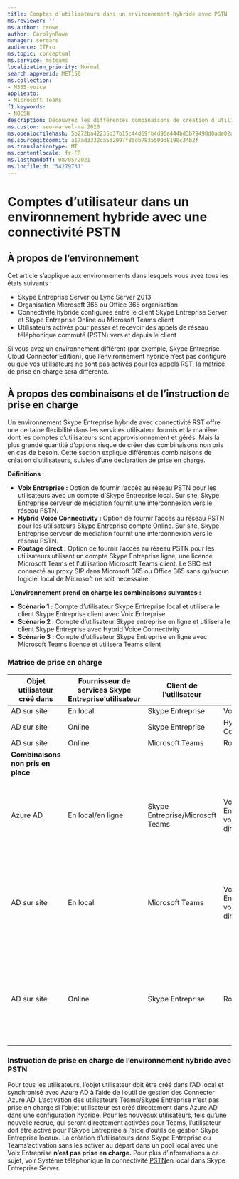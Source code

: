 ```yaml
---
title: Comptes d’utilisateurs dans un environnement hybride avec PSTN
ms.reviewer: ''
ms.author: crowe
author: CarolynRowe
manager: serdars
audience: ITPro
ms.topic: conceptual
ms.service: msteams
localization_priority: Normal
search.appverid: MET150
ms.collection:
- M365-voice
appliesto:
- Microsoft Teams
f1.keywords:
- NOCSH
description: Découvrez les différentes combinaisons de création d’utilisateurs et les combinaisons qui sont pris en charge ou non.
ms.custom: seo-marvel-mar2020
ms.openlocfilehash: 5b272ba42235b37b15c44d69fb4d96a444bd3b79498d0ade02aa0e1d15668a4c
ms.sourcegitcommit: a17ad3332ca5d2997f85db7835500d8190c34b2f
ms.translationtype: MT
ms.contentlocale: fr-FR
ms.lasthandoff: 08/05/2021
ms.locfileid: "54279731"
---
```

# <a name="user-accounts-in-a-hybrid-environment-with-pstn-connectivity"></a>Comptes d’utilisateur dans un environnement hybride avec une connectivité PSTN

## <a name="about-the-environment"></a>À propos de l’environnement

Cet article s’applique aux environnements dans lesquels vous avez tous les états suivants : 
 
- Skype Entreprise Server ou Lync Server 2013 
- Organisation Microsoft 365 ou Office 365 organisation 
- Connectivité hybride configurée entre le client Skype Entreprise Server et Skype Entreprise Online ou Microsoft Teams client 
- Utilisateurs activés pour passer et recevoir des appels de réseau téléphonique commuté (PSTN) vers et depuis le client

 
Si vous avez un environnement différent (par exemple, Skype Entreprise Cloud Connector Edition), que l’environnement hybride n’est pas configuré ou que vos utilisateurs ne sont pas activés pour les appels RST, la matrice de prise en charge sera différente.  

## <a name="about-the-combinations-and-the-supportability-statement"></a>À propos des combinaisons et de l’instruction de prise en charge  

Un environnement Skype Entreprise hybride avec connectivité RST offre une certaine flexibilité dans les services utilisateur fournis et la manière dont les comptes d’utilisateurs sont approvisionnement et gérés. Mais la plus grande quantité d’options risque de créer des combinaisons non pris en cas de besoin. Cette section explique différentes combinaisons de création d’utilisateurs, suivies d’une déclaration de prise en charge.


**Définitions :**   
- **Voix Entreprise :** Option de fournir l’accès au réseau PSTN pour les utilisateurs avec un compte d’Skype Entreprise local. Sur site, Skype Entreprise serveur de médiation fournit une interconnexion vers le réseau PSTN.  
- **Hybrid Voice Connectivity :** Option de fournir l’accès au réseau PSTN pour les utilisateurs Skype Entreprise compte Online. Sur site, Skype Entreprise serveur de médiation fournit une interconnexion vers le réseau PSTN. 
- **Routage direct :** Option de fournir l’accès au réseau PSTN pour les utilisateurs utilisant un compte Skype Entreprise ligne, une licence Microsoft Teams et l’utilisation Microsoft Teams client. Le SBC est connecté au proxy SIP dans Microsoft 365 ou Office 365 sans qu’aucun logiciel local de Microsoft ne soit nécessaire.

  
**L’environnement prend en charge les combinaisons suivantes :**
- **Scénario 1 :** Compte d’utilisateur Skype Entreprise local et utilisera le client Skype Entreprise client avec Voix Entreprise
- **Scénario 2 :** Compte d’utilisateur Skype entreprise en ligne et utilisera le client Skype Entreprise avec Hybrid Voice Connectivity
- **Scénario 3 :** Compte d’utilisateur Skype Entreprise en ligne avec Microsoft Teams licence et utilisera Teams client
 
### <a name="supportability-matrix"></a>Matrice de prise en charge


|**Objet utilisateur créé dans**  |**Fournisseur de services Skype Entreprise’utilisateur**|**Client de l’utilisateur**|**Option Voix**|**Prise en charge**|
| ------------ | --------- | --------- | --------- | -------- |
|AD sur site| En local |Skype Entreprise   | Voix Entreprise   |Oui|
|AD sur site|Online| Skype Entreprise  | Hybrid Voice Connectivity   |Oui |
|AD sur site|Online |Microsoft Teams |Routage direct  |Oui |
|**Combinaisons non pris en place**    | |         |         |      |
|Azure AD| En local/en ligne | Skype Entreprise/Microsoft Teams|Voix Entreprise/Connectivité vocale hybride/routage direct  |Non, l’objet utilisateur DOIT d’abord être créé dans l’AD local |
|AD sur site  |En local| Microsoft Teams| Voix Entreprise/Connectivité vocale hybride/routage direct   |Non, Microsoft Teams client n’est pas pris en charge avec les clients Skype Entreprise |     
|AD sur site  |Online |Skype Entreprise  | Routage direct  |Non, le routage direct n’est pas pris en charge avec Skype Entreprise client  |


### <a name="supportability-statement-for-the-hybrid-environment-with-pstn"></a>Instruction de prise en charge de l’environnement hybride avec PSTN

Pour tous les utilisateurs, l’objet utilisateur doit être créé dans l’AD local et synchronisé avec Azure AD à l’aide de l’outil de gestion des Connecter Azure AD.  L’activation des utilisateurs Teams/Skype Entreprise  n’est pas prise en charge si l’objet utilisateur est créé directement dans Azure AD dans une configuration hybride. Pour les nouveaux utilisateurs, tels qu’une nouvelle recrue, qui seront directement activées pour Teams, l’utilisateur doit être activé pour l’Skype Entreprise à l’aide d’outils de gestion Skype Entreprise locaux. La création d’utilisateurs dans Skype Entreprise ou Teams’activation sans les activer au départ dans un pool local avec une Voix Entreprise **n’est pas prise en charge.** Pour plus d’informations à ce sujet, voir Système téléphonique la connectivité [PSTN](/skypeforbusiness/skype-for-business-hybrid-solutions/plan-your-phone-system-cloud-pbx-solution/plan-phone-system-with-on-premises-pstn-connectivity)en local dans Skype Entreprise Server.